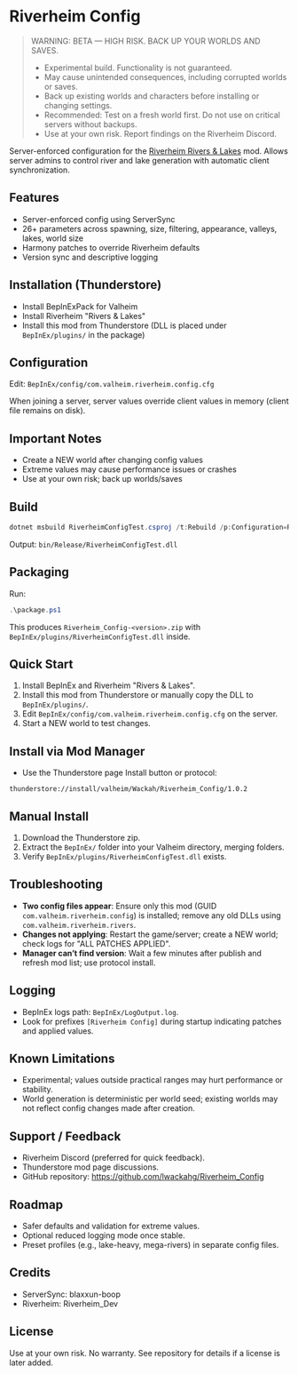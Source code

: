 # Riverheim Config

> WARNING: BETA — HIGH RISK. BACK UP YOUR WORLDS AND SAVES.
> - Experimental build. Functionality is not guaranteed.
> - May cause unintended consequences, including corrupted worlds or saves.
> - Back up existing worlds and characters before installing or changing settings.
> - Recommended: Test on a fresh world first. Do not use on critical servers without backups.
> - Use at your own risk. Report findings on the Riverheim Discord.

Server-enforced configuration for the [Riverheim Rivers & Lakes](https://thunderstore.io/c/valheim/p/Riverheim_Dev/Riverheim/) mod. Allows server admins to control river and lake generation with automatic client synchronization.

## Features

- Server-enforced config using ServerSync
- 26+ parameters across spawning, size, filtering, appearance, valleys, lakes, world size
- Harmony patches to override Riverheim defaults
- Version sync and descriptive logging

## Installation (Thunderstore)

- Install BepInExPack for Valheim
- Install Riverheim "Rivers & Lakes"
- Install this mod from Thunderstore (DLL is placed under `BepInEx/plugins/` in the package)

## Configuration

Edit: `BepInEx/config/com.valheim.riverheim.config.cfg`

When joining a server, server values override client values in memory (client file remains on disk).

## Important Notes

- Create a NEW world after changing config values
- Extreme values may cause performance issues or crashes
- Use at your own risk; back up worlds/saves

## Build

```powershell
dotnet msbuild RiverheimConfigTest.csproj /t:Rebuild /p:Configuration=Release
```

Output: `bin/Release/RiverheimConfigTest.dll`

## Packaging

Run:
```powershell
.\package.ps1
```
This produces `Riverheim_Config-<version>.zip` with `BepInEx/plugins/RiverheimConfigTest.dll` inside.

## Quick Start

1. Install BepInEx and Riverheim "Rivers & Lakes".
2. Install this mod from Thunderstore or manually copy the DLL to `BepInEx/plugins/`.
3. Edit `BepInEx/config/com.valheim.riverheim.config.cfg` on the server.
4. Start a NEW world to test changes.

## Install via Mod Manager

- Use the Thunderstore page Install button or protocol:

```
thunderstore://install/valheim/Wackah/Riverheim_Config/1.0.2
```

## Manual Install

1. Download the Thunderstore zip.
2. Extract the `BepInEx/` folder into your Valheim directory, merging folders.
3. Verify `BepInEx/plugins/RiverheimConfigTest.dll` exists.

## Troubleshooting

- **Two config files appear**: Ensure only this mod (GUID `com.valheim.riverheim.config`) is installed; remove any old DLLs using `com.valheim.riverheim.rivers`.
- **Changes not applying**: Restart the game/server; create a NEW world; check logs for "ALL PATCHES APPLIED".
- **Manager can’t find version**: Wait a few minutes after publish and refresh mod list; use protocol install.

## Logging

- BepInEx logs path: `BepInEx/LogOutput.log`.
- Look for prefixes `[Riverheim Config]` during startup indicating patches and applied values.

## Known Limitations

- Experimental; values outside practical ranges may hurt performance or stability.
- World generation is deterministic per world seed; existing worlds may not reflect config changes made after creation.

## Support / Feedback

- Riverheim Discord (preferred for quick feedback).
- Thunderstore mod page discussions.
- GitHub repository: https://github.com/lwackahg/Riverheim_Config

## Roadmap

- Safer defaults and validation for extreme values.
- Optional reduced logging mode once stable.
- Preset profiles (e.g., lake-heavy, mega-rivers) in separate config files.

## Credits

- ServerSync: blaxxun-boop
- Riverheim: Riverheim_Dev

## License

Use at your own risk. No warranty. See repository for details if a license is later added.
